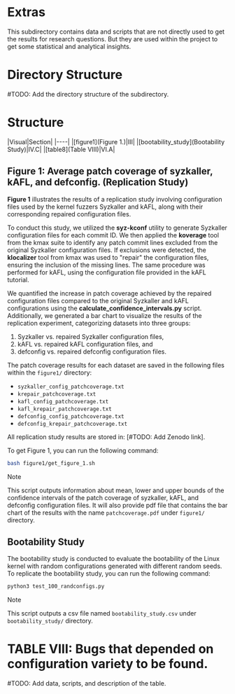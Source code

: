 # Extras
This subdirectory contains data and scripts that are not directly used to get
the results for research questions.
But they are used within the project to get some statistical and analytical insights.

# Directory Structure
#TODO: Add the directory structure of the subdirectory.

# Structure
|Visual|Section|
|----|
|[figure1](Figure 1.)|III|
|[bootability_study](Bootability Study)|IV.C|
|[table8](Table VIII)|VI.A|

## Figure 1: Average patch coverage of syzkaller, kAFL, and defconfig. (Replication Study)
**Figure 1** illustrates the results of a replication study involving
configuration files used by the kernel fuzzers Syzkaller and kAFL, along with
their corresponding repaired configuration files.

To conduct this study, we utilized the **syz-kconf** utility to generate
Syzkaller configuration files for each commit ID.
We then applied the **koverage** tool from the kmax suite to identify any patch
commit lines excluded from the original Syzkaller configuration files.
If exclusions were detected, the **klocalizer** tool from kmax was used to
"repair" the configuration files, ensuring the inclusion of the missing lines.
The same procedure was performed for kAFL, using the configuration file provided
in the kAFL tutorial.

We quantified the increase in patch coverage achieved by the repaired
configuration files compared to the original Syzkaller and kAFL configurations
using the **calculate_confidence_intervals.py** script.
Additionally, we generated a bar chart to visualize the results of the
replication experiment, categorizing datasets into three groups:

1. Syzkaller vs. repaired Syzkaller configuration files,
2. kAFL vs. repaired kAFL configuration files, and
3. defconfig vs. repaired defconfig configuration files.

The patch coverage results for each dataset are saved in the following files
within the `figure1/` directory:

- `syzkaller_config_patchcoverage.txt`
- `krepair_patchcoverage.txt`
- `kafl_config_patchcoverage.txt`
- `kafl_krepair_patchcoverage.txt`
- `defconfig_config_patchcoverage.txt`
- `defconfig_krepair_patchcoverage.txt`

All replication study results are stored in: [#TODO: Add Zenodo link].


To get Figure 1, you can run the following command:
```Bash
bash figure1/get_figure_1.sh
```
> [!NOTE]
> This script outputs information about mean, lower and upper bounds of the confidence
intervals of the patch coverage of syzkaller, kAFL, and defconfig configuration files.
It will also provide pdf file that contains the bar chart of the results with
the name `patchcoverage.pdf` under `figure1/` directory.

## Bootability Study
The bootability study is conducted to evaluate the bootability of the Linux kernel
with random configurations generated with different random seeds.
To replicate the bootability study, you can run the following command:
```Bash
python3 test_100_randconfigs.py
```
> [!NOTE]
> This script outputs a csv file named `bootability_study.csv` under `bootability_study/` directory.

# TABLE VIII: Bugs that depended on configuration variety to be found.
#TODO: Add data, scripts, and description of the table.
